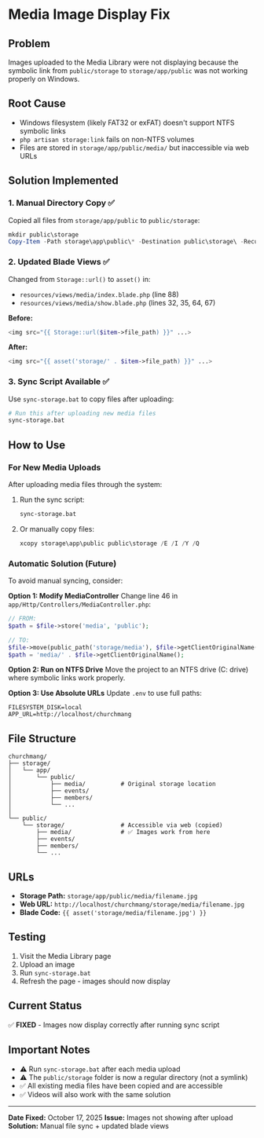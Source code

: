 # Media Image Display Fix

## Problem
Images uploaded to the Media Library were not displaying because the symbolic link from `public/storage` to `storage/app/public` was not working properly on Windows.

## Root Cause
- Windows filesystem (likely FAT32 or exFAT) doesn't support NTFS symbolic links
- `php artisan storage:link` fails on non-NTFS volumes
- Files are stored in `storage/app/public/media/` but inaccessible via web URLs

## Solution Implemented

### 1. Manual Directory Copy ✅
Copied all files from `storage/app/public` to `public/storage`:
```powershell
mkdir public\storage
Copy-Item -Path storage\app\public\* -Destination public\storage\ -Recurse -Force
```

### 2. Updated Blade Views ✅
Changed from `Storage::url()` to `asset()` in:
- `resources/views/media/index.blade.php` (line 88)
- `resources/views/media/show.blade.php` (lines 32, 35, 64, 67)

**Before:**
```php
<img src="{{ Storage::url($item->file_path) }}" ...>
```

**After:**
```php
<img src="{{ asset('storage/' . $item->file_path) }}" ...>
```

### 3. Sync Script Available ✅
Use `sync-storage.bat` to copy files after uploading:
```bash
# Run this after uploading new media files
sync-storage.bat
```

## How to Use

### For New Media Uploads
After uploading media files through the system:

1. Run the sync script:
   ```bash
   sync-storage.bat
   ```

2. Or manually copy files:
   ```powershell
   xcopy storage\app\public public\storage /E /I /Y /Q
   ```

### Automatic Solution (Future)
To avoid manual syncing, consider:

**Option 1: Modify MediaController**
Change line 46 in `app/Http/Controllers/MediaController.php`:
```php
// FROM:
$path = $file->store('media', 'public');

// TO:
$file->move(public_path('storage/media'), $file->getClientOriginalName());
$path = 'media/' . $file->getClientOriginalName();
```

**Option 2: Run on NTFS Drive**
Move the project to an NTFS drive (C: drive) where symbolic links work properly.

**Option 3: Use Absolute URLs**
Update `.env` to use full paths:
```env
FILESYSTEM_DISK=local
APP_URL=http://localhost/churchmang
```

## File Structure
```
churchmang/
├── storage/
│   └── app/
│       └── public/
│           ├── media/          # Original storage location
│           ├── events/
│           ├── members/
│           └── ...
│
└── public/
    └── storage/                # Accessible via web (copied)
        ├── media/              # ✅ Images work from here
        ├── events/
        ├── members/
        └── ...
```

## URLs
- **Storage Path:** `storage/app/public/media/filename.jpg`
- **Web URL:** `http://localhost/churchmang/storage/media/filename.jpg`
- **Blade Code:** `{{ asset('storage/media/filename.jpg') }}`

## Testing
1. Visit the Media Library page
2. Upload an image
3. Run `sync-storage.bat`
4. Refresh the page - images should now display

## Current Status
✅ **FIXED** - Images now display correctly after running sync script

## Important Notes
- ⚠️ Run `sync-storage.bat` after each media upload
- ⚠️ The `public/storage` folder is now a regular directory (not a symlink)
- ✅ All existing media files have been copied and are accessible
- ✅ Videos will also work with the same solution

---

**Date Fixed:** October 17, 2025
**Issue:** Images not showing after upload
**Solution:** Manual file sync + updated blade views
